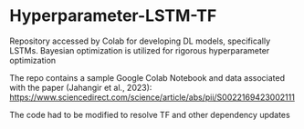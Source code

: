 # Hyperparameter-LSTM-TF
Repository accessed by Colab for developing DL models, specifically LSTMs. Bayesian optimization is utilized for rigorous hyperparameter optimization

The repo contains a sample Google Colab Notebook and data associated with the paper (Jahangir et al., 2023): https://www.sciencedirect.com/science/article/abs/pii/S0022169423002111

The code had to be modified to resolve TF and other dependency updates
